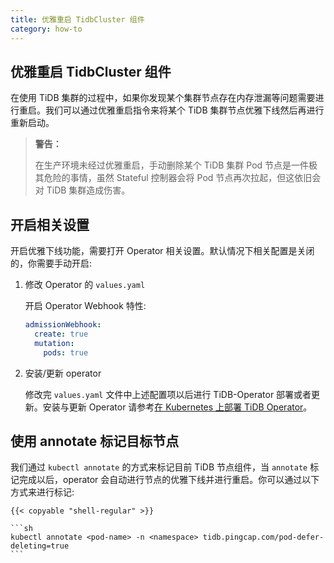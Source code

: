 ```yaml
---
title: 优雅重启 TidbCluster 组件
category: how-to
---
```


## 优雅重启 TidbCluster 组件

在使用 TiDB 集群的过程中，如果你发现某个集群节点存在内存泄漏等问题需要进行重启。我们可以通过优雅重启指令来将某个 TiDB 集群节点优雅下线然后再进行重新启动。

> **警告：**
>
> 在生产环境未经过优雅重启，手动删除某个 TiDB 集群 Pod 节点是一件极其危险的事情，虽然 Stateful 控制器会将 Pod 节点再次拉起，但这依旧会对 TiDB 集群造成伤害。
>

## 开启相关设置

开启优雅下线功能，需要打开 Operator 相关设置。默认情况下相关配置是关闭的，你需要手动开启:

1. 修改 Operator 的 `values.yaml`

    开启 Operator Webhook 特性:

    ```yaml
    admissionWebhook:
      create: true
      mutation:
        pods: true
    ```

2. 安装/更新 operator

    修改完 `values.yaml` 文件中上述配置项以后进行 TiDB-Operator 部署或者更新。安装与更新 Operator 请参考[在 Kubernetes 上部署 TiDB Operator](deploy-tidb-operator.md)。 


## 使用 annotate 标记目标节点

我们通过 `kubectl annotate` 的方式来标记目前 TiDB 节点组件，当 `annotate` 标记完成以后，operator 会自动进行节点的优雅下线并进行重启。你可以通过以下方式来进行标记:

    {{< copyable "shell-regular" >}}

    ```sh
    kubectl annotate <pod-name> -n <namespace> tidb.pingcap.com/pod-defer-deleting=true
    ```
